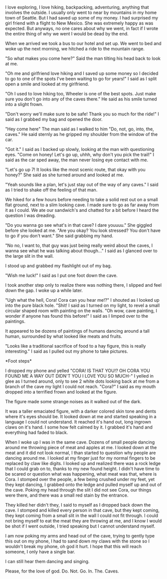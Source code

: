  I love exploring, I love hiking, backpacking, adventuring, anything that involves the outside. I usually only went to near by mountains in my home town of Seattle. But I had saved up some of my money. I had surprised my girl friend with a flight to New Mexico. She was extremely happy as was expected. But anyways, no one cares about why we went, in fact if I wrote the entire thing of why we went I would be dead by the end.

When we arrived we took a bus to our hotel and set up. We went to bed and woke up the next morning, we hitched a ride to the mountain range.

"So what makes you come here?" Said the man tilting his head back to look at me.

"Oh me and girlfriend love hiking and I saved up some money so I decided to go to one of the spots I've been waiting to go for years!" I said as I split open a smile and looked at my girlfriend.

"Oh I used to love hiking too, Wheeler is one of the best spots. Just make sure you don't go into any of the caves there." He said as his smile turned into a slight frown.

"Don't worry we'll make sure to be safe! Thank you so much for the ride!" I said as I grabbed my bag and opened the door.

"Hey come here" The man said as I walked to him "Do, not, go, into, the, caves." He said sternly as he gripped my shoulder from the window of the car.

"Got it." I said as I backed up slowly, looking at the man with questioning eyes. "Come on honey! Let's go up, uhhh, why don't you pick the trail!" I said as the car sped away, the man never losing eye contact with me.

"Let's go up 7! It looks like the most scenic route, that okay with you honey?" She said as she turned around and looked at me.

"Yeah sounds like a plan, let's just stay out of the way of any caves." I said as I tried to shake off the feeling of that man.

We hiked for a few hours before needing to take a solid rest out on a small flat ground, next to a slim looking cave. I made sure to go as far away from it as I could. We ate our sandwich's and chatted for a bit before I heard the question I was dreading.

"Do you wanna go see what's in that cave? I dare youuuu." She giggled before she looked at me. "Are you okay? You look stressed? You don't have to go if you don't want." She said grabbing my hand.

"No no, I want to, that guy was just being really weird about the caves, I wanna see what he was talking about though..." I said as I glanced over to the large slit in the wall.

I stood up and grabbed my flashlight out of my bag.

"Wish me luck!" I said as I put one foot down the cave.

I took another step only to realize there was nothing there, I slipped and feel down the gap. I woke up a while later.

"Ugh what the hell, Cora! Cora can you hear me!?" I shouted as I looked up into the pure black hole. "Shit! I said as I turned on my light, to revel a small circular shaped room with painting on the walls. "Oh wow, cave painting, I wonder if anyone has found this before!" I said as I limped over to the paintings.

It appeared to be dozens of paintings of humans dancing around a tall human, surrounded by what looked like meats and fruits.

"Looks like a traditional sacrifice of food to a hay figure, this is really interesting." I said as I pulled out my phone to take pictures.

\*Foot steps\*

I dropped my phone and yelled "CORA! IS THAT YOU!? OH CORA YOU FOUND ME A WAY OUT DIDN'T YOU I LOVE YOU SO MUCH-" I yelled in glee as I turned around, only to see 2 white dots looking back at me from a branch of the cave my light I could not reach. "Cora?" I said as my mouth dropped into a terrified frown and looked at the figure.

The figure made some strange noises as it walked out of the dark.

It was a taller emaciated figure, with a darker colored skin tone and dents where it's eyes should be. It looked down at me and started speaking in a language I could not understand. It reached it's hand out, long ingrown claws on it's hand. I some how felt calmed by it. I grabbed it's hand and everything had faded to black.

When I woke up I was in the same cave. Dozens of small people dancing around me throwing piece of meat and apples at me. I looked down at the meat and it did not look normal, I than started to question why people are dancing around me. I looked at my finger just for my normal fingers to be replaced by claw like digits. I looked up and realized there was a rock ledge that I could grab on to, thanks to my new found height. I didn't have time to be scared or question what was happening, what meat was that, where is Cora. I stomped over the people, a few being crushed under my feet, yet they kept dancing, I grabbed onto the ledge and pulled myself up and out of the cave. Poking my head through the slit I did not see Cora, our things were there, and there was a small red stain by the entrance.

They killed her didn't they, I said to myself as I dropped back down the cave. I stomped and killed every person in that cave, but they kept coming, they kept coming from a small slit in the wall I could not fit through. I could not bring myself to eat the meat they are throwing at me, and I know I would be shot if I went outside, I tried speaking but I cannot understand myself.

I am now poking my arms and head out of the cave, trying to gently type this out on my phone, I had to sand down my claws with the stone so I wouldn't break my phone, oh god it hurt. I hope that this will reach someone, I only have a single bar.

I can still hear them dancing and singing.

Please, for the love of god. Do. Not. Go. In. The. Caves.